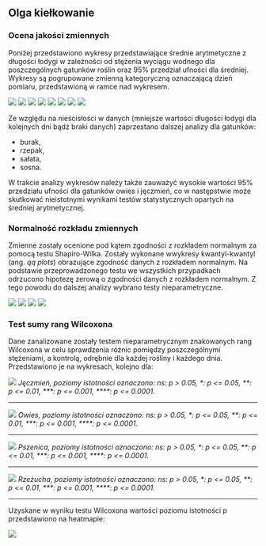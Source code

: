 ## Olga kiełkowanie
### Ocena jakości zmiennych
Poniżej przedstawiono wykresy przedstawiające średnie arytmetyczne z długości łodygi w zależności od stężenia wyciągu wodnego dla poszczególnych gatunków roślin oraz 95% przedział ufności dla średniej. Wykresy są pogrupowane zmienną kategoryczną oznaczającą dzień pomiaru, przedstawioną w ramce nad wykresem.

![](plots/burak.png)
![](plots/jeczmien.png)
![](plots/owies.png)
![](plots/pszenica.png)
![](plots/rzepak.png)
![](plots/rzeżucha.png)
![](plots/salata.png)
![](plots/sosna.png)

Ze względu na nieścisłości w danych (mniejsze wartości długości łodygi dla kolejnych dni bądź braki danych) zaprzestano dalszej analizy dla gatunków: 

- burak,
- rzepak,
- sałata,
- sosna.

W trakcie analizy wykresów należy także zauważyć wysokie wartości 95% przedziału ufności dla gatunków owies i jęczmień, co w następstwie może skutkować nieistotnymi wynikami testów statystycznych opartych na średniej arytmetycznej.

### Normalność rozkładu zmiennych

Zmienne zostały ocenione pod kątem zgodności z rozkładem normalnym za pomocą testu Shapiro-Wilka. Zostały wykonane wwykresy kwantyl-kwantyl (ang. *qq plots*) obrazujące zgodność danych z rozkładem normalnym. Na podstawie przeprowadzonego testu we wszystkich przypadkach odrzucono hipotezę zerową o zgodności danych z rozkładem normalnym. Z tego powodu do dalszej analizy wybrano testy  nieparametryczne.

![](plots/normality/jeczmien_qqplot.png)
![](plots/normality/owies_qqplot.png)
![](plots/normality/pszenica_qqplot.png)
![](plots/normality/rzeżucha_qqplot.png)

### Test sumy rang Wilcoxona

Dane zanalizowane zostały testem nieparametrycznym znakowanych rang Wilcoxona w celu sprawdzenia różnic pomiędzy poszczególnymi stężeniami, a kontrolą, odrębnie dla każdej rośliny i każdego dnia. Przedstawiono je na wykresach, kolejno dla:

![](plots/pubr/jeczmien_pubr.png)
*Jęczmień, poziomy istotności oznaczono: ns: p > 0.05, \*: p <= 0.05,  \*\*: p <= 0.01, \*\*\*: p <= 0.001, \*\*\*\*: p <= 0.0001.*

* * *

![](plots/pubr/owies_pubr.png)
*Owies, poziomy istotności oznaczono: ns: p > 0.05, \*: p <= 0.05,  \*\*: p <= 0.01, \*\*\*: p <= 0.001, \*\*\*\*: p <= 0.0001.*

* * *

![](plots/pubr/pszenica_pubr.png)
*Pszenica, poziomy istotności oznaczono: ns: p > 0.05, \*: p <= 0.05,  \*\*: p <= 0.01, \*\*\*: p <= 0.001, \*\*\*\*: p <= 0.0001.*

* * *

![](plots/pubr/rzeżucha_pubr.png)
*Rzeżucha, poziomy istotności oznaczono: ns: p > 0.05, \*: p <= 0.05,  \*\*: p <= 0.01, \*\*\*: p <= 0.001, \*\*\*\*: p <= 0.0001.*

* * *

Uzyskane w wyniku testu Wilcoxona wartości poziomu istotności p przedstawiono na heatmapie:

![](plots/pubr/pval_pubr.png)
